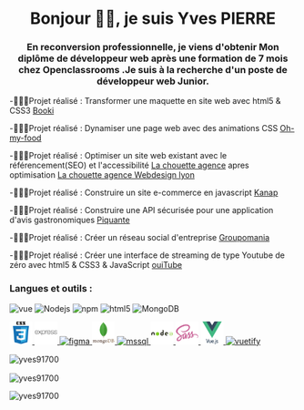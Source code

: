 <h1 align="center">Bonjour 👋🏾, je suis Yves PIERRE</h1>
<h3 align="center">En reconversion professionnelle, je viens d'obtenir Mon diplôme de développeur web après une formation de 7 mois chez Openclassrooms .Je suis à la recherche d'un poste de développeur web Junior.</h3>

-👨🏾‍💻Projet réalisé : Transformer une maquette en site web avec html5 & CSS3 [Booki](https://yves91700.github.io/Booki/ )

-👨🏾‍💻Projet réalisé : Dynamiser une page web avec des animations CSS [Oh- my-food](https://yves91700.github.io/PierreYves_3_21122021/)

-👨🏾‍💻Projet réalisé : Optimiser un site web existant avec le référencement(SEO) et l'accessibilité [La chouette agence](https://yves91700.github.io/la_chouette_agence_start/) apres optimisation [La chouette agence Webdesign lyon](https://yves91700.github.io/La_chouette_Agence_Webdesign_lyon/)


-👨🏾‍💻Projet réalisé : Construire un site e-commerce en javascript [Kanap](https://github.com/Yves91700/P5-Kanap-Yves-Pierre.git)

-👨🏾‍💻Projet réalisé : Construire une API sécurisée pour une application d'avis gastronomiques [Piquante](https://github.com/Yves91700/P6_Piquante.git)

-👨🏾‍💻Projet réalisé : Créer un réseau social d'entreprise [Groupomania](https://github.com/Yves91700/Groupomania_Pierre_Yves_042022.git)

-👨🏾‍💻Projet réalisé : Créer une interface de streaming de type Youtube de zéro avec html5 & CSS3 & JavaScript [ouiTube](https://yves91700.github.io/OuiTube/)





<h3 align="left">Langues et outils :</h3>
         
<img alt="vue" src="https://user-content.gitlab-static.net/27d5d0d431a7c3290f3adf228d3eca22e5cdddb7/68747470733a2f2f696d672e736869656c64732e696f2f62616467652f2d5675652d3466633038643f7374796c653d666c61742d737175617265266c6f676f3d5675652e6a73266c6f676f436f6c6f723d7768697465" data-canonical-src="https://img.shields.io/badge/-Vue-4fc08d?style=flat-square&amp;logo=Vue.js&amp;logoColor=white" decoding="async" class="js-lazy-loaded qa-js-lazy-loaded" loading="lazy">  <img alt="Nodejs" src="https://user-content.gitlab-static.net/8ccbf864648c9c912532249e9b1b60b750ee36f8/68747470733a2f2f696d672e736869656c64732e696f2f62616467652f2d4e6f64656a732d3433383533643f7374796c653d666c61742d737175617265266c6f676f3d4e6f64652e6a73266c6f676f436f6c6f723d7768697465" data-canonical-src="https://img.shields.io/badge/-Nodejs-43853d?style=flat-square&amp;logo=Node.js&amp;logoColor=white" decoding="async" class="js-lazy-loaded qa-js-lazy-loaded" loading="lazy"> <img alt="npm" src="https://user-content.gitlab-static.net/a73164fe7591e1af3dbd91cc29194f4191f2392c/68747470733a2f2f696d672e736869656c64732e696f2f62616467652f2d4e504d2d4342333833373f7374796c653d666c61742d737175617265266c6f676f3d6e706d266c6f676f436f6c6f723d7768697465" data-canonical-src="https://img.shields.io/badge/-NPM-CB3837?style=flat-square&amp;logo=npm&amp;logoColor=white" decoding="async" class="js-lazy-loaded qa-js-lazy-loaded" loading="lazy"> <img alt="html5" src="https://user-content.gitlab-static.net/4aed2ea771d6a11d511d58a9663d43a360a6c834/68747470733a2f2f696d672e736869656c64732e696f2f62616467652f2d48544d4c352d4533344632363f7374796c653d666c61742d737175617265266c6f676f3d68746d6c35266c6f676f436f6c6f723d7768697465" data-canonical-src="https://img.shields.io/badge/-HTML5-E34F26?style=flat-square&amp;logo=html5&amp;logoColor=white" decoding="async" class="js-lazy-loaded qa-js-lazy-loaded" loading="lazy"> <img alt="MongoDB" src="https://user-content.gitlab-static.net/5040c17d0a9cc10b0b4087469d66bd671a24c4f2/68747470733a2f2f696d672e736869656c64732e696f2f62616467652f2d4d6f6e676f44422d3133616135323f7374796c653d666c61742d737175617265266c6f676f3d6d6f6e676f6462266c6f676f436f6c6f723d7768697465" data-canonical-src="https://img.shields.io/badge/-MongoDB-13aa52?style=flat-square&amp;logo=mongodb&amp;logoColor=white" decoding="async" class="js-lazy-loaded qa-js-lazy-loaded" loading="lazy">












<a href="https://www.w3schools.com/css/" target=" _blank" rel="noreferrer"> <img src="https://raw.githubusercontent.com/devicons/devicon/master/icons/css3/css3-original-wordmark.svg" alt="css3" width="40 " height="40"/> </a> <a href="https://expressjs.com" target="_blank" rel="noreferrer"> <img src="https://raw.githubusercontent.com/devicons/devicon/master/icons/express/express-original-wordmark.svg" alt="express" width="40" height="40"/> </a> <a href="https:// www.figma.com/" target="_blank" rel="noreferrer"> <img src="https://www.vectorlogo.zone/logos/figma/figma-icon.svg" alt="figma" width= "40" height="40"/> </a>  <a href="https://www.mongodb.com/" target=" _blank" rel="noreferrer"> <img src="https://raw.githubusercontent.com/devicons/devicon/master/icons/mongodb/mongodb-original-wordmark.svg" alt="mongodb" width="40 " height="40"/> </a>  <a href="https://www.microsoft.com/en-us/sql-server" target="_blank" rel="noreferrer"> <img src= "https://www.svgrepo.com/show/303229/microsoft-sql-server-logo.svg" alt="mssql" width="40" height="40"/> </a>   <a href="https://nodejs.org" target="_blank" rel="noreferrer"> <img src="https://raw.githubusercontent.com/devicons/devicon/master/icons/nodejs/nodejs-original-wordmark.svg" alt="nodejs" width="40" height="40"/> </a>  <a href="https://sass-lang.com" target="_blank" rel ="noreferrer"> <img src="https://raw.githubusercontent.com/devicons/devicon/master/icons/sass/sass-original.svg" alt="sass" width="40" height="40 "/> </a> <a href="https://vuejs.org/" target="_blank" rel="noreferrer"> <img src="https://raw.githubusercontent.com/devicons/devicon/master/icons/vuejs/vuejs-original-wordmark.svg" alt="vuejs" width="40" height="40"/> </a> <a href="https:// vuetifyjs.com/en/" target="_blank" rel="noreferrer"> <img src="https://bestofjs.org/logos/vuetify.svg" alt="vuetify" width="40" height=" 40"/> </a> 

<p> <img align="center" src="https://github-readme-stats.vercel.app/api?username=yves91700&show_icons=true&locale=en" alt="yves91700" /></p>

<p><img align="center" src="https://github-readme-streak-stats.herokuapp.com/?user=yves91700&" alt="yves91700" /></p>

<p><img align="left" src="https://github-readme-stats.vercel.app/api/top-langs?username=yves91700&show_icons=true&locale=fr&layout=compact" alt="yves91700" /> </p>


